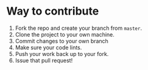 # Way to contribute

1.  Fork the repo and create your branch from `master`.
2.  Clone the project to your own machine.
3.  Commit changes to your own branch
4.  Make sure your code lints.
5.  Push your work back up to your fork.
6.  Issue that pull request!
